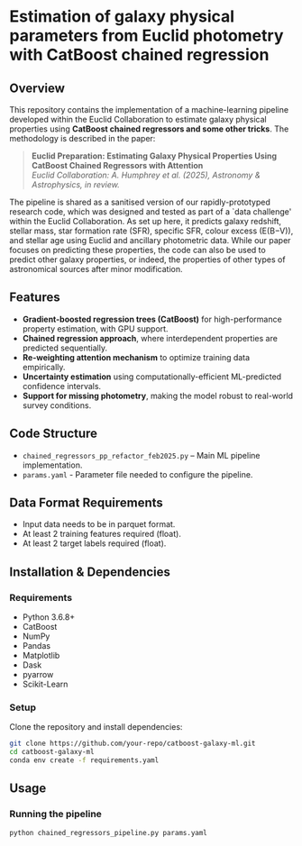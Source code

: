 # Estimation of galaxy physical parameters from Euclid photometry with CatBoost chained regression

## Overview
This repository contains the implementation of a machine-learning pipeline developed within the Euclid Collaboration to estimate galaxy physical properties using **CatBoost chained regressors and some other tricks**. The methodology is described in the paper:

> **Euclid Preparation: Estimating Galaxy Physical Properties Using CatBoost Chained Regressors with Attention**  
> *Euclid Collaboration: A. Humphrey et al. (2025), Astronomy & Astrophysics, in review.*

The pipeline is shared as a sanitised version of our rapidly-prototyped research code, which was designed and tested as part of a `data challenge' within the Euclid Collaboration. As set up here, it predicts galaxy redshift, stellar mass, star formation rate (SFR), specific SFR,  colour excess (E(B−V)), and stellar age using Euclid and ancillary photometric data. While our paper focuses on predicting these properties, the code can also be used to predict other galaxy properties, or indeed, the properties of other types of astronomical sources after minor modification. 

## Features
- **Gradient-boosted regression trees (CatBoost)** for high-performance property estimation, with GPU support.  
- **Chained regression approach**, where interdependent properties are predicted sequentially.  
- **Re-weighting attention mechanism** to optimize training data empirically.  
- **Uncertainty estimation** using computationally-efficient ML-predicted confidence intervals.  
- **Support for missing photometry**, making the model robust to real-world survey conditions.

## Code Structure
- `chained_regressors_pp_refactor_feb2025.py` – Main ML pipeline implementation.
- `params.yaml` - Parameter file needed to configure the pipeline.

## Data Format Requirements
- Input data needs to be in parquet format.
- At least 2 training features required (float).
- At least 2 target labels required (float).

## Installation & Dependencies
### Requirements
- Python 3.6.8+
- CatBoost
- NumPy
- Pandas
- Matplotlib
- Dask
- pyarrow
- Scikit-Learn

### Setup
Clone the repository and install dependencies:
```sh
git clone https://github.com/your-repo/catboost-galaxy-ml.git  
cd catboost-galaxy-ml  
conda env create -f requirements.yaml 
```

## Usage
### Running the pipeline
```sh
python chained_regressors_pipeline.py params.yaml  
```




